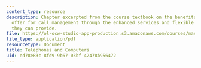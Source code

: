 ```yaml
---
content_type: resource
description: Chapter excerpted from the course textbook on the benefits computers
  offer for call management through the enhanced services and flexible call routing
  they can provide.
file: https://ol-ocw-studio-app-production.s3.amazonaws.com/courses/mas-632-conversational-computer-systems-fall-2008/ed78e83c8fd99b6703bf42478b956472_shmandt_txt_ch11.pdf
file_type: application/pdf
resourcetype: Document
title: Telephones and Computers
uid: ed78e83c-8fd9-9b67-03bf-42478b956472
---
```

